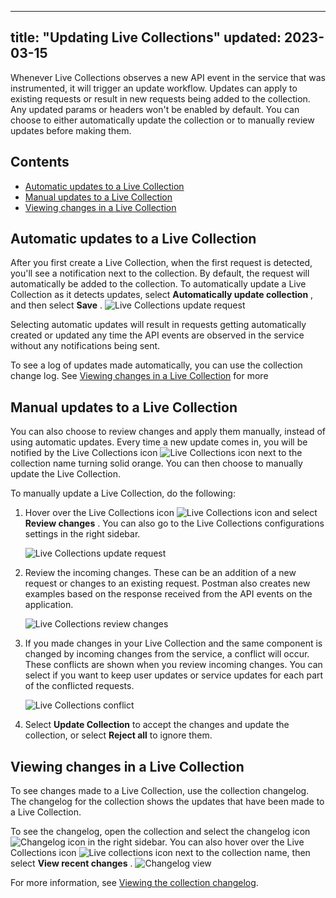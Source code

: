 *** ** * ** ***

title: "Updating Live Collections"
updated: 2023\-03\-15
----------------------------------------------------------

Whenever Live Collections observes a new API event in the service that was instrumented, it will trigger an update workflow. Updates can apply to existing requests or result in new requests being added to the collection. Any updated params or headers won't be enabled by default. You can choose to either automatically update the collection or to manually review updates before making them.

Contents
--------

* [Automatic updates to a Live Collection](#automatic-updates-to-a-live-collection)
* [Manual updates to a Live Collection](#manual-updates-to-a-live-collection)
* [Viewing changes in a Live Collection](#viewing-changes-in-a-live-collection)

Automatic updates to a Live Collection
--------------------------------------

After you first create a Live Collection, when the first request is detected, you'll see a notification next to the collection. By default, the request will automatically be added to the collection. To automatically update a Live Collection as it detects updates, select **Automatically update collection** , and then select **Save** .
![Live Collections update request](https://assets.postman.com/postman-docs/v10/live-collections-update-request-first-time-popup.jpg) 

Selecting automatic updates will result in requests getting automatically created or updated any time the API events are observed in the service without any notifications being sent.

To see a log of updates made automatically, you can use the collection change log. See [Viewing changes in a Live Collection](#viewing-changes-in-a-live-collection) for more

Manual updates to a Live Collection
-----------------------------------

You can also choose to review changes and apply them manually, instead of using automatic updates. Every time a new update comes in, you will be notified by the Live Collections icon ![Live Collections icon](https://assets.postman.com/postman-docs/v10/icon-live-collections.jpg#icon) next to the collection name turning solid orange. You can then choose to manually update the Live Collection.

To manually update a Live Collection, do the following:

1. Hover over the Live Collections icon ![Live Collections icon](https://assets.postman.com/postman-docs/v10/icon-live-collections.jpg#icon) and select **Review changes** . You can also go to the Live Collections configurations settings in the right sidebar.

   ![Live Collections update request](https://assets.postman.com/postman-docs/v10/live-collections-review-changes-popup.jpg) 
2. Review the incoming changes. These can be an addition of a new request or changes to an existing request. Postman also creates new examples based on the response received from the API events on the application.

   ![Live Collections review changes](https://assets.postman.com/postman-docs/v10/live-collections-review-changes.jpg) 
3. If you made changes in your Live Collection and the same component is changed by incoming changes from the service, a conflict will occur. These conflicts are shown when you review incoming changes. You can select if you want to keep user updates or service updates for each part of the conflicted requests.

   ![Live Collections conflict](https://assets.postman.com/postman-docs/v10/live-collection-conflict.jpg) 
4. Select **Update Collection** to accept the changes and update the collection, or select **Reject all** to ignore them.

Viewing changes in a Live Collection
------------------------------------

To see changes made to a Live Collection, use the collection changelog. The changelog for the collection shows the updates that have been made to a Live Collection.

To see the changelog, open the collection and select the changelog icon ![Changelog icon](https://assets.postman.com/postman-docs/icon-changelog-v9.jpg#icon) in the right sidebar. You can also hover over the Live Collections icon ![Live collections icon](https://assets.postman.com/postman-docs/v10/icon-live-collections.jpg#icon) next to the collection name, then select **View recent changes** .
![Changelog view](https://assets.postman.com/postman-docs/v10/changelog-view.jpg) 

For more information, see [Viewing the collection changelog](/docs/collaborating-in-postman/using-workspaces/changelog-and-restoring-collections/#viewing-the-collection-changelog).

